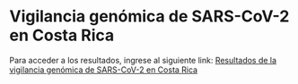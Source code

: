 # Vigilancia genómica de SARS-CoV-2 en Costa Rica

Para acceder a los resultados, ingrese al siguiente link:
[Resultados de la vigilancia genómica de SARS-CoV-2 en Costa Rica](https://github.com/josemolina6/sarscov2/wiki)
